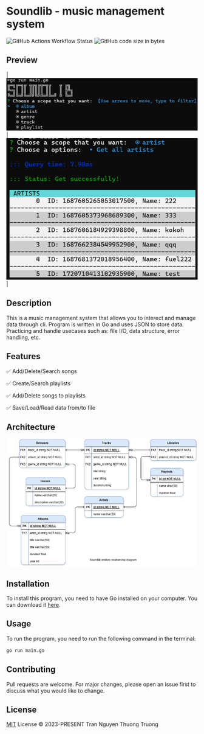 # Soundlib - music management system

![GitHub Actions Workflow Status](https://img.shields.io/github/actions/workflow/status/thuongtruong109/soundlib/ci.yml)
![GitHub code size in bytes](https://img.shields.io/github/languages/code-size/thuongtruong109/soundlib)
## Preview

| ![Main Menu](/public/1.png) | ![Read data](/public/2.png) |

## Description

This is a music management system that allows you to interect and manage data through cli. Program is written in Go and uses JSON to store data. Practicing and handle usecases such as: file I/O, data structure, error handling, etc.

## Features

✅ Add/Delete/Search songs

✅ Create/Search playlists

✅ Add/Delete songs to playlists

✅ Save/Load/Read data from/to file

## Architecture

![ERD](/docs/erd.png)

## Installation

To install this program, you need to have Go installed on your computer. You can download it [here](https://golang.org/dl/).

## Usage

To run the program, you need to run the following command in the terminal:

```bash
go run main.go
```

## Contributing

Pull requests are welcome. For major changes, please open an issue first to discuss what you would like to change.

## License

[MIT](LICENSE) License © 2023-PRESENT Tran Nguyen Thuong Truong

<!-- ## References

[Read x write JSON](https://www.developer.com/languages/json-files-golang/)

[Append to Json](https://dev.to/evilcel3ri/append-data-to-json-in-go-5gbj)

[symbol](https://www.cutesymbols.net/p/dot.html) -->
